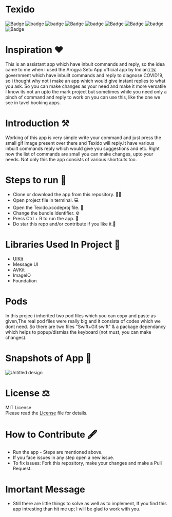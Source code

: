 # Texido
 
![Badge](https://img.shields.io/badge/Xcode-11.6-green)
![badge](https://img.shields.io/badge/Swift-5.0-red)
![badge](https://img.shields.io/badge/iOS-13-blue)
![Badge](https://img.shields.io/badge/License-MIT-yellow) 
![badge](https://img.shields.io/badge/Platfrom-iOS-orange)
![Badge](https://img.shields.io/badge/TextOver-Application-yellowgreen)
![Badge](https://img.shields.io/badge/Assiatant-App-orange)
![badge](https://img.shields.io/badge/IQKeyboardManager-Swift-red)
![Badge](https://img.shields.io/badge/SwiftGif-Gify-green)

# Inspiration ❤️

This is an assistant app which have inbuit commands and reply, so the idea came to me when i used the Arogya Setu App official app by Indian🇮🇳 government 
which have inbuilt commands and reply to diagnose COVID19, so i thought why not i make an app which would give instant replies to what you ask. So you can make 
changes as your need and make it more versatile I know its not an upto the mark project but sometimes while you need only a pinch of command and reply to work on you can
use this, like the one we see in tavel booking apps.

# Introduction ⚒  
Working of this app is very simple write your command and just press the small gif image present over there and Texido will reply.It have various inbuilt commands
reply which would give you suggestions and etc. Right now the list of commands are small you can make changes, upto your needs. Not only this the app consists of 
various shortcuts too.

# Steps to run 📲

* Clone or download the app from this repository. 👩‍💻
* Open project file in terminal. 💻
* Open the Texido.xcodeproj file. 💾
* Change the bundle Identifier. ⚙️
* Press Ctrl + R to run the app. 📲
* Do star this repo and/or contribute if you like it.🙂 

# Libraries Used In Project 📒 

* UIKit <br>
* Message UI
* AVKit
* ImageIO
* Foundation

# Pods 

In this projec i inherited two pod files which you can copy and paste as given,The real pod files were really big and it consista of codes which we dont need. So 
there are two files "Swift+Gif.swift" & a package dependancy which helps to popup/dismiss the keyboard (not must, you can make changes). 

# Snapshots of App 📸

![Untitled design](https://user-images.githubusercontent.com/56252259/91987429-a97b9480-ed4b-11ea-9d06-6828583bb8c8.png)

# License ⚖️  

MIT License<br> Please read the [License](https://github.com/gokulnair2001/Texido/blob/master/LICENSE) file for details.

# How to Contribute 🖋 

* Run the app - Steps are mentioned above.
* If you face issues in any step open a new issue.
* To fix issues: Fork this repository, make your changes and make a Pull Request. 

# Imortant Message 

* Still there are little things to solve as well as to implement, If you find this app intresting than hit me up; I will be
glad to work with you.
